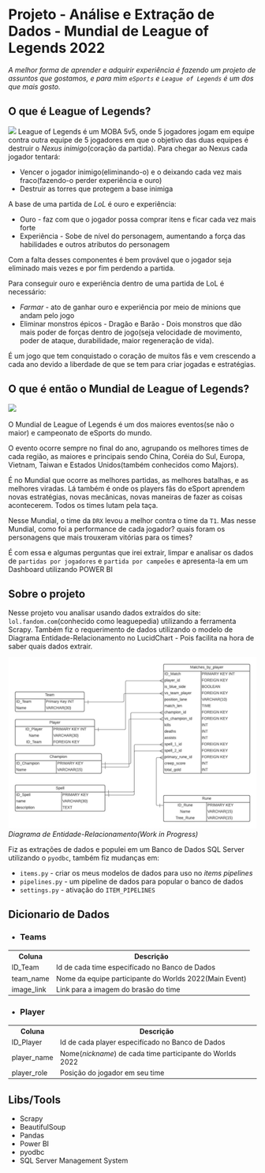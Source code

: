 # Projeto - Análise e Extração de Dados - Mundial de League of Legends 2022

<em>A melhor forma de aprender e adquirir experiência é fazendo um projeto de assuntos que gostamos, e para mim `eSports` e `League of Legends` é um dos que mais gosto. </em>

## O que é League of Legends?
<img src="https://elchapuzasinformatico.com/wp-content/uploads/2021/11/League-of-Legends.jpeg">
League of Legends é um MOBA 5v5, onde 5 jogadores jogam em equipe contra outra equipe de 5 jogadores em que o objetivo das duas equipes é destruir o <em>Nexus inimigo</em>(coração da partida). Para chegar ao Nexus cada jogador tentará: 

* Vencer o jogador inimigo(eliminando-o) e o deixando cada vez mais fraco(fazendo-o perder experiência e ouro)
* Destruir as torres que protegem a base inimiga

A base de uma partida de <em>LoL</em> é ouro e experiência:
* Ouro - faz com que o jogador possa comprar itens e ficar cada vez mais forte
* Experiência - Sobe de nível do personagem, aumentando a força das habilidades e outros atributos do personagem

Com a falta desses componentes é bem provável que o jogador seja eliminado mais vezes e por fim perdendo a partida.

Para conseguir ouro e experiência dentro de uma partida de LoL é necessário:
* <em>Farmar</em> - ato de ganhar ouro e experiência por meio de minions que andam pelo jogo
* Eliminar monstros épicos - Dragão e Barão - Dois monstros que dão mais poder de forças dentro de jogo(seja velocidade de movimento, poder de ataque, durabilidade, maior regeneração de vida). 

É um jogo que tem conquistado o coração de muitos fãs e vem crescendo a cada ano devido a liberdade de que se tem para criar jogadas e estratégias.

## O que é então o Mundial de League of Legends?

<img src="https://s2.glbimg.com/sB_5iWkN7LJUJjb_6H9m8gw_7-o=/0x0:1600x900/984x0/smart/filters:strip_icc()/i.s3.glbimg.com/v1/AUTH_bc8228b6673f488aa253bbcb03c80ec5/internal_photos/bs/2022/V/v/hbqVgQQEmskuhAglnXgA/worlds-2022-thumb.jpg" />

O Mundial de League of Legends é um dos maiores eventos(se não o maior) e campeonato de eSports do mundo. 

O evento ocorre sempre no final do ano, agrupando os melhores times de cada região, as maiores e principais sendo China, Coréia do Sul, Europa, Vietnam, Taiwan e Estados Unidos(também conhecidos como Majors). 

É no Mundial que ocorre as melhores partidas, as melhores batalhas, e as melhores viradas. Lá também é onde os players fãs do eSport aprendem novas estratégias, novas mecânicas, novas maneiras de fazer as coisas acontecerem. Todos os times lutam pela taça.

Nesse Mundial, o time da `DRX` levou a melhor contra o time da `T1`. Mas nesse Mundial, como foi a performance de cada jogador? quais foram os personagens que mais trouxeram vitórias para os times? 

É com essa e algumas perguntas que irei extrair, limpar e analisar os dados de `partidas por jogadores` e `partida por campeões` e apresenta-la em um Dashboard utilizando POWER BI

## Sobre o projeto

Nesse projeto vou analisar usando dados extraídos do site: `lol.fandom.com`(conhecido como leaguepedia) utilizando a ferramenta Scrapy. Também fiz o requerimento de dados utilizando o modelo de Diagrama Entidade-Relacionamento no LucidChart - Pois facilita na hora de saber quais dados extrair. 

<img src="imagens/diagram_data_requirements_worlds_2022.jpeg" width="550" alt="Requerimento de dados"/><br>
<em>Diagrama de Entidade-Relacionamento(Work in Progress)</em>

Fiz as extrações de dados e populei em um Banco de Dados SQL Server utilizando o `pyodbc`, também fiz mudanças em:
* `items.py` - criar os meus modelos de dados para uso no <em>items pipelines</em>
* `pipelines.py` - um pipeline de dados para popular o banco de dados
* `settings.py` - ativação do `ITEM_PIPELINES`

## Dicionario de Dados
 - <h3>Teams</h3>
<table>
    <tr>
        <th>Coluna</th>
        <th>Descrição</th>
    <tr>
    <tr>
        <td>ID_Team</td>
        <td>Id de cada time especifícado no Banco de Dados</td>
    </tr>
    <tr>
        <td>team_name</td>
        <td>Nome da equipe participante do Worlds 2022(Main Event)</td>
    </tr>
    <tr>
        <td>image_link</td>
        <td>Link para a imagem do brasão do time</td>
    </tr>
</table>

 - <h3>Player</h3>
<table>
    <tr>
        <th>Coluna</th>
        <th>Descrição</th>
    <tr>
    <tr>
        <td>ID_Player</td>
        <td>Id de cada player especifícado no Banco de Dados</td>
    </tr>
    <tr>
        <td>player_name</td>
        <td>Nome(<em>nickname</em>) de cada time participante do Worlds 2022</td>
    </tr>
    <tr>
        <td>player_role</td>
        <td>Posição do jogador em seu time</td>
    </tr>
</table>



## Libs/Tools
* Scrapy
* BeautifulSoup
* Pandas
* Power BI
* pyodbc
* SQL Server Management System









